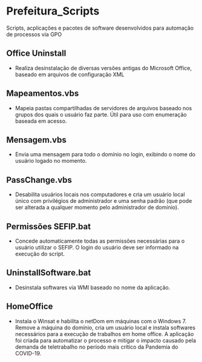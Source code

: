 # Prefeitura_Scripts
Scripts, acplicações e pacotes de software desenvolvidos para automação de processos via GPO


Office Uninstall 
-----------------
- Realiza desinstalação de diversas versões antigas do Microsoft Office, baseado em arquivos de configuração XML

Mapeamentos.vbs 
-----------------
- Mapeia pastas compartilhadas de servidores de arquivos baseado nos grupos dos quais o usuário faz parte. Útil para uso com enumeração baseada em acesso.

Mensagem.vbs 
-----------------
- Envia uma mensagem para todo o domínio no login, exibindo o nome do usuário logado no momento.

PassChange.vbs
-----------------
- Desabilita usuários locais nos computadores e cria um usuário local único com privilégios de administrador e uma senha padrão (que pode ser alterada a qualquer momento pelo administrador de domínio).
 
Permissões SEFIP.bat
-----------------
- Concede automaticamente todas as permissões necessárias para o usuário utilizar o SEFIP. O login do usuário deve ser informado na execução do script.

UninstallSoftware.bat
-----------------
- Desinstala softwares via WMI baseado no nome da aplicação.

HomeOffice
-----------------
- Instala o Winsat e habilita o netDom em máquinas com o Windows 7. Remove a máquina do domínio, cria um usuário local e instala softwares necessários para a execução de trabalhos em home office. A aplicação foi criada para automatizar o processo e mitigar o impacto causado pela demanda de teletrabalho no período mais crítico da Pandemia do COVID-19.
